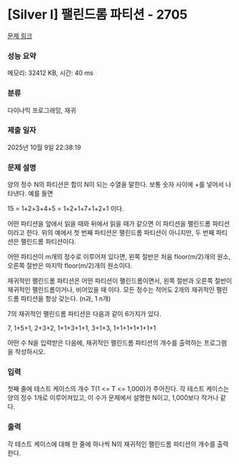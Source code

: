 # [Silver I] 팰린드롬 파티션 - 2705 

[문제 링크](https://www.acmicpc.net/problem/2705) 

### 성능 요약

메모리: 32412 KB, 시간: 40 ms

### 분류

다이나믹 프로그래밍, 재귀

### 제출 일자

2025년 10월 9일 22:38:19

### 문제 설명

<p>양의 정수 N의 파티션은 합이 N이 되는 수열을 말한다. 보통 숫자 사이에 +를 넣어서 나타낸다. 예를 들면</p>

<p>15 = 1+2+3+4+5 = 1+2+1+7+1+2+1 이다.</p>

<p>어떤 파티션을 앞에서 읽을 때와 뒤에서 읽을 때가 같으면 이 파티션을 팰린드롬 파티션이라고 한다. 위의 예에서 첫 번째 파티션은 팰린드롬 파티션이 아니지만, 두 번째 파티션은 팰린드롬 파티션이다.</p>

<p>어떤 파티션이 m개의 정수로 이루어져 있다면, 왼쪽 절반은 처음 floor(m/2)개의 원소, 오른쪽 절반은 마지막 floor(m/2)개의 원소이다. </p>

<p>재귀적인 팰린드롬 파티션은 어떤 파티션이 팰린드롬이면서, 왼쪽 절반과 오른쪽 절반이 재귀적인 팰린드롬이거나, 비어있을 때 이다. 모든 정수는 적어도 2개의 재귀적인 팰린드롬 파티션을 항상 갖는다. (n과, 1 n개) </p>

<p>7의 재귀적인 팰린드롬 파티션은 다음과 같이 6가지가 있다.</p>

<p>7, 1+5+1, 2+3+2, 1+1+3+1+1, 3+1+3, 1+1+1+1+1+1+1</p>

<p>어떤 수 N을 입력받은 다음에, 재귀적인 팰린드롬 파티션의 개수를 출력하는 프로그램을 작성하시오.</p>

### 입력 

 <p>첫째 줄에 테스트 케이스의 개수 T(1 <= T <= 1,000)가 주어진다. 각 테스트 케이스는 양의 정수 1개로 이루어져있고, 이 수가 문제에서 설명한 N이고, 1,000보다 작거나 같다.</p>

### 출력 

 <p>각 테스트 케이스에 대해 한 줄에 하나씩 N의 재귀적인 팰린드롬 파티션의 개수를 출력한다.</p>

